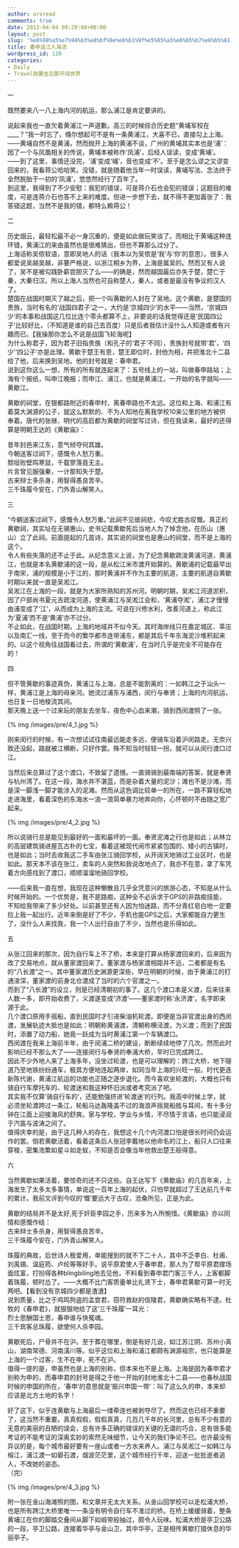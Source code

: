 ```yaml
---
author: arsread
comments: true
date: 2012-04-04 09:29:00+00:00
layout: post
slug: '%e6%98%a5%e7%94%b3%e8%bf%9e%e6%b1%9f%e5%85%a5%e6%b5%b7%e6%b5%81'
title: 春申连江入海流
wordpress_id: 120
categories:
- Daily
- Travel我要去见那开阔世界
---
```


一  
  
既然要来八一八上海内河的航运，那么浦江是肯定要讲的。  
  
说起来我也一直欠着黄浦江一声道歉。高三的时候综合历史题“黄埔军校在____？”我一时忘了，倏尔想起可不是有一条黄浦江，大喜不已，直接勾上上海。  
——黄埔自然不是黄浦，然而抛开上海的黄浦不谈，广州的黄埔其实本也是‘浦’：因了一个与凤凰相关的传说，黄埔本被称作‘凤浦’，后经人误读，变成‘黄埔’。——到了这里，事情还没完，‘浦’变成‘埔’，音也变成‘不’。至于是怎么谬之又谬变回来的，我看蒋公哈哈笑。没错，就是随着他当年一时误读，黄埔写法、念法终于全然脱胎于一初的‘凤浦’，悠悠然经行了百年了。  
到这里，我得到了不少安慰：我犯的错误，可是蒋介石也会犯的错误；这题目的难度，可是连蒋介石也答不上来的难度。但进一步想下去，就不得不更加嚣张了：我答错这题，当然不是我的错，都特么赖蒋公！  
  
  
二  
  
历史烟云，最轻松最不必一身沉重的，便是如此做玩笑谈了。而相比于黄埔这种连环错，黄浦江的来由虽然也是很难猜出，但也不算那么过分了。  
上海话称吴侬软语，意即吴地人的话（我本以为吴侬是‘我’与‘你’的意思）。很多人都爱说吴越吴越，非要严格说，以浙江桐乡为界，上海是属吴的。然而又有人说了，吴不是被勾践卧薪尝胆灭了么——的确是，然而越国最后亦失于楚，楚亡于秦，大秦归汉。所以上海人当然也可自称楚人，秦人，或者是最没有争议的汉人了。  
楚国在战国时期灭了越之后，把一个叫黄歇的人封在了吴地。这个黄歇，是楚国的贵族，当时有名的‘战国四君子’之一，大约是‘京城四少’的水平——当然，‘京城四少’的本事和战国这几位比连个零头都算不上，非要说的话我觉得还是‘民国四公子’比较好比，（不知道是谁的自己去百度）只是后者我估计没什么人知道或者有兴趣而已。【我操那你怎么不说是战国飞轮海呢】  
为什么称君子，因为君子旧指贵族（和孔子的‘君子’不同），贵族封号就带‘君’，‘四少’‘四公子’亦是此理。黄歇于楚王有恩，楚王即位时，封他为相，并把淮北十二县给了他，后来换到吴地。他的封号就是：春申君。  
说到这你这么一想，所有的所有就连起来了：五号线上的一站，叫做春申路站；上海有个报纸，叫申江晚报；而申江、浦江，也就是黄浦江，一开始的名字就叫——黄歇江。  
  
黄歇的祠堂，在银都路附近的春申村，离春申路也不太远。这位和上海、和浦江有着莫大渊源的公子，就这么默默的、不为人知地在离我学校10来公里的地方被供奉着。唐代的张继、明代的高启都为黄歇的祠堂写过诗，但在我读来，最好的还得算是明朝王达的《黄歇庙》：  
  
昔年封邑来江东，意气倾夺何其雄。  
今朝送客过祠下，感慨令人愁万重。  
颓垣败壁鸣寒鼠，千载寥落竟无主。  
片言曾见服强秦，一计那知失于楚。  
古来辩士多杀身，用智得愚良苦辛。  
三千珠履今安在，门外青山解笑人。  
  
  
三  
  
“今朝送客过祠下，感慨令人愁万重。”此祠不见彼祠悲，今叹尤胜古叹慨。真正的黄歇祠，其实址在无锡惠山，史书记载黄歇死后当地人为了悼念他，在历山（惠山）立了此祠。前面提起的几首诗，其实说的祠堂也是惠山的祠堂，而不是上海的这个。  
令人有些失落的还不止于此。从纪念意义上说，为了纪念黄歇疏浚黄浦河道，黄浦江，也就是本名黄歇浦的这一段，是从松江米市渡开始算的。黄歇浦的记载最早出于南宋，浦的规模是小于江的，那时黄浦并不作为主要的航道，主要的航道自黄歇时期以来就一直是吴淞江。  
吴淞江在上海的一段，就是为大家所熟知的苏州河。明朝时期，吴淞江河道淤积，因了户部尚书夏元吉疏浚河道，使黄浦江与吴淞江会和，‘黄浦夺淞’，浦江才慢慢由浦变成了‘江’，从而成为上海的主流。可说在兴修水利，改善河道上，称此江为‘夏浦’而不是‘黄浦’亦不过分。  
不止如此，在战国时期，上海的地域并不似今天。其时海岸线只在嘉定城区、莘庄以及南汇一线，至于而今的繁华都市连带浦东，都是其后千年东海泥沙堆积起来的。以这个视角往战国看过去，所谓的‘黄歇浦’，在当时几乎是完全不可能存在的！  
  
  
四  
  
但不管黄歇的事迹真伪，黄浦江与上海，总是不能割离的：一如韩江之于汕头一样，黄浦江是上海的母亲河。她流过浦东与浦西，闵行与奉贤；上海的内河航运，也日复一日地梭流其间。  
那天晚上送一个过来玩的朋友去坐车，夜色中心血来潮，骑到西闵渡照了一张。  
  
{% img /images/pre/4_1.jpg %}
  
刚来闵行的时候，有一次想试试往南最远能走多远，便骑车沿着沪闵路走。无奈兴致还没起，路就被江横断，只好作罢。殊不知当时轻轻一拐，就可以从闵行渡口过江。  
  
当然后来总算过了这个渡口，不致留了遗憾。一直骑骑到最南端的答案，就是奉贤与杭州湾了。在这一段，海水并不湛蓝，而是杂着大量的泥沙；滩也不是沙滩，而是深一脚浅一脚才能涉入的泥滩。然而从这色调比较单一的所在，一路不算轻松地走进海里，看着深色的东海水一浪一浪简单暴力地奔向你，心怀顿时不由随之宽广起来。  
  
{% img /images/pre/4_2.jpg %}
  
所以说骑行总是能见到最好的一面和最坏的一面。奉贤泥滩之行也是如此；从林立的高层建筑骑进屋瓦古朴的七宝，看着这被现代闹市紧紧包围的、矮小的古镇时，也是如此；当时去收我这二手车由张江骑回学校，从开阔天地骑过工业区时，也是如此。那天本不该在张江，卖车的人突然和我说改地点了，我亦不在意，拿了车凭着方向感找到了渡口，顺顺溜溜地骑回学校。  
  
——后来我一直在想，我现在这种懒散且几乎全凭意兴的旅游心态，不知是从什么时候开始的。一个优势是，我不是路痴，这种全不必诉求于GPS的非路痴技能，不知给我带来了多少好处。以前甚至还有人因为怕迷路，而不分青红皂白地一定要拉上我一起出行。近年来倒是好了不少，手机也能GPS之后，大家都能自力更生了，没什么人来找我，我一个人出行自由了不少，当然也是乐得如此。  
  
五  
  
从张江回来的那次，因为自行车上不了桥，本来是打算从杨家渡回来的，后来因为改了交易地点，就从董家渡回来了。董家渡与杨家渡相距并不远，二者都是有名的“八长渡”之一。其中董家渡历史渊源更深些，早在明朝的时候，由于黄浦江的打通浚深，董家渡的前身北仓渡成了当时的六个官渡之一。  
而到了“八长渡”的设立，则是已经清朝初的事了。这几个渡口本是义渡，后来往来人数一多，即开始收费了，义渡遂变成‘济渡’——董家渡时称‘永济渡’，名字即来源于此。  
几个渡口原用手摇船，直到民国时才引进柴油机轮渡。即便是当非官渡出身的西闵渡，发展轨迹大抵也是如此：明朝称黄浦渡，清朝称横泾渡，为义渡；而到了民国时，添置了动力船，她竟一跃成为当时黄浦江第一个车辆渡口。  
西闵渡在我来上海前半年，由于闵浦二桥的建设，断断续续地停了几次。然而此时影响已经不那么大了——连接闵行与奉贤的奉浦大桥，早时已完成跨江。  
因此不少外地人来了上海多年，没坐过轮渡，也是可以理解的：跨江大桥，地下隧道乃至地铁纷纷通车，极其方便地连起两岸，如同当年上海的兴旺一般。时代更迭新陈代谢，黄浦江航运的功能也正随之逐步退化。而今喜欢坐轮渡的，大概也只有骑自行车摩托车的、轮渡迷和我这种怀旧派或者考究派了吧。  
其实我不仅算‘骑自行车的’，还能勉强挤进‘轮渡迷’的行列。我高中时候上学，就必须坐轮渡跨过一条江，轮船马达轰隆盖不过的海浪声摇晃船舷与耳间，有十多分钟在江面上迎接海风的舒爽。家与学校，学业与乡情，不尽情于言语，也只能浸润于汽笛与波涛之间了。  
值得庆幸的是，由于这几种人的存在，我想这十几个内河渡口怕是很长时间仍会运作的罢。倘若黄歇活着，看着这条后人张冠李戴地以他命名的江上，船只人口往来穿梭，密集浩繁如星斗如走蚁，不知是否会像当年他救出楚王般得意。  
  
  
六  
  
当然黄歇如果活着，要惊奇的还不只这些。自王达写下《黄歇庙》的几百年来，上海发生了太多太多事情，单说这一百年上海的起伏，只怕早就超过了王达前几千年的累计。我前文评到今叹的‘慨’要远大于古叹，沧桑所见，正是为此。  
  
黄歇的结局并不是太好,死于奸臣李园之手，历来多为人所惋惜。《黄歇庙》亦以同情和感慨作结：  
古来辩士多杀身，用智得愚良苦辛。  
三千珠履今安在，门外青山解笑人。  
  
珠履的典故，后世诗人极爱用，单能搜到的就不下二十人，其中不乏李白、杜甫、刘禹锡、温庭筠、卢纶等等好手。说平原君使人于春申君，那人为了帮平原君撑场面炫富，打扮得各种blingbiling地去见他，不料看到春申君门客三千人，上客都脚着珠履，顿时怂了。——大概不比门客质量单比礼贤下士，春申君黄歇可算一时无两吧。【看到没有京城四少都是渣渣】  
说到质量，比之于鸡鸣狗盗的孟尝君，窃符救赵的信陵君，黄歇确实略有不逮。杜牧的《春申君》，就狠狠地给了这‘三千珠履’一耳光：  
烈士思酬国士恩，春申谁与快冤魂。  
三千宾客总珠履，欲使何人杀李园。  
  
黄歇死后，尸骨并不在沪。至于葬在哪里，倒是有好几说，如江苏江阴、苏州小真山，湖南常德、河南潢川等。似乎这位和上海和浦江都颇有渊源祖宗，也只能算是上海的一个过客，生不在申，死不在沪。  
值得一提的是，申虽然也是上海的别称，但本来也不是上海。上海是因为春申君才别称为申的，而春申君的封号是得之于他一开始的封地淮北十二县——也春秋战国时候的申国的所在，‘春申’的意思就是‘振兴申国一带’：叫了这么久的申，本来却应该是北方土地的名字！  
  
好了这下，似乎连黄歇与上海最后一缕牵连也被剥夺尽了。然而这也已经不重要了，这当然不重要。真真假假，假假真真，几百几千年的长河里，总有不少有意的无意的美丽的丑陋的误会，总有许多正确的错误的关键的无谓的巧合，总有很多能考证的不能考证的深奥玄妙的索然无味细节，让今天的我们争论不已。也许最没有异议的是，每个城市最好要有一座山或者一方水来养人。浦江与吴淞江一如韩江与榕江，浦江渡一如礐石渡，烟波茫茫里，这个城市经行千年，迎送一批批逝者追人，不改她的姿态。  
（完）  
  
{% img /images/pre/4_3.jpg %}
  
附一张在金山海滩照的图，和文章并无太大关系。从金山回学校可以走松浦大桥，也是所有跨江大桥里唯一一条没有明令自行车不准过的桥。在桥上缓缓骑着，整条黄埔江在你的脚踏交叠间从脚下如缎带般抽过，颇令人玩味。松浦大桥是亭卫公路的一段，亭卫公路，连接着华亭与金山卫，其中华亭，正是相传黄歇打猎休息的华丽亭子。
